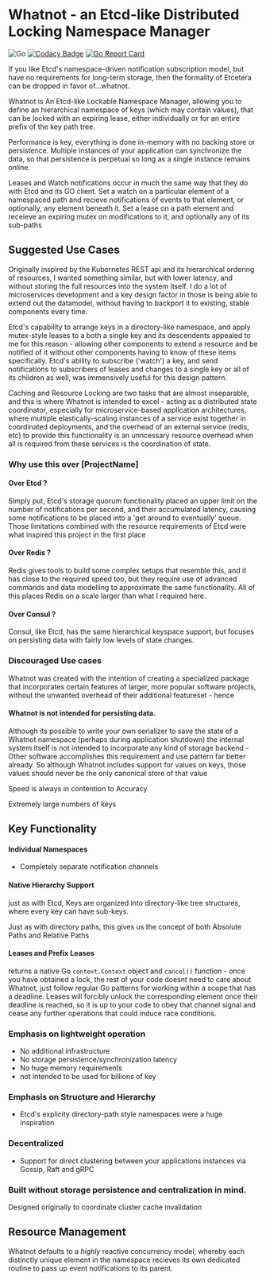 # Whatnot - an Etcd-like Distributed Locking Namespace Manager

![Go](https://github.com/databeast/whatnot/workflows/Go/badge.svg)
[![Codacy Badge](https://api.codacy.com/project/badge/Grade/a57e480a071f4017a3692adaf7f1da17)](https://app.codacy.com/gh/databeast/whatnot?utm_source=github.com&utm_medium=referral&utm_content=databeast/whatnot&utm_campaign=Badge_Grade)
[![Go Report Card](https://goreportcard.com/badge/github.com/databeast/whatnot)](https://goreportcard.com/report/github.com/databeast/whatnot)

If you like Etcd's namespace-driven notification subscription model, but have no requirements for long-term storage,
then the formality of Etcetera can be dropped in favor of...whatnot.

Whatnot is An Etcd-like Lockable Namespace Manager, allowing you to define an hierarchical namespace of keys (which may
contain values), that can be locked with an expiring lease, either individually or for an entire prefix of the key path
tree.

Performance is key, everything is done in-memory with no backing store or persistence. Multiple instances of your
application can synchronize the data, so that persistence is perpetual so long as a single instance remains online.

Leases and Watch notifications occur in much the same way that they do with Etcd and its GO client. Set a watch on a
particular element of a namespaced path and recieve notifications of events to that element, or optionally, any element
beneath it. Set a lease on a path element and receieve an expiring mutex on modifications to it, and optionally any of
its sub-paths

## Suggested Use Cases  

Originally inspired by the Kubernetes REST api and its hierarchical ordering of resources, I wanted something similar, but with
lower latency, and without storing the full resources into the system itself. I do a lot of microservices development and a key 
design factor in those is being able to extend out the datamodel, without having to backport it to existing, stable components every time.

Etcd's capability to arrange keys in a directory-like namespace, and apply mutex-style leases to a both a single key and its descendents
appealed to me for this reason - allowing other components to extend a resource and be notified of it without other components having to 
know of these items specifically. Etcd's ability to subscribe ('watch') a key, and send notifications to subscribers of leases and changes 
to a single key or all of its children as well, was immensively useful for this design pattern.

Caching and Resource Locking are two tasks that are almost inseparable, and this is where Whatnot is intended to excel - acting as 
a distributed state coordinator, especially for microservice-based application architectures, where multiple elastically-scaling
instances of a service exist together in coordinated deployments, and the overhead of an external service (redis, etc) to provide
this functionality is an unncessary resource overhead when all is required from these services is the coordination of
state.


### Why use this over [ProjectName]

#### Over Etcd ?

Simply put, Etcd's storage quorum functionality placed an upper limit on the number of notifications per second, and their 
accumulated latency, causing some notifications to be placed into a 'get around to eventually' queue. Those limitations
combined with the resource requirements of Etcd were what inspired this project in the first place

#### Over Redis ?

Redis gives tools to build some complex setups that resemble this, and it has close to the required speed too,  but they require use of advanced commands and data modelling
to approximate the same functionality. All of this places Redis on a scale larger than what I required here.  
  
#### Over Consul ?

Consul, like Etcd, has the same hierarchical keyspace support, but focuses on persisting data with fairly low levels of state changes. 


### Discouraged Use cases

Whatnot was created with the intention of creating a specialized package that incorporates certain features of larger, more
popular software projects, without the unwanted overhead of their additional featureset - hence 

#### Whatnot is not intended for persisting data.

Although its possible to write your own serializer to save the state of a Whatnot namespace (perhaps during application shutdown)
the internal system itself is not intended to incorporate any kind of storage backend - Other software accomplishes this requirement
and use pattern far better already. So although Whatnot includes support for values on keys, those values should never be the only
canonical store of that value

Speed is always in contention to Accuracy

Extremely large numbers of keys


## Key Functionality

#### Individual Namespaces

* Completely separate notification channels


#### Native Hierarchy Support
just as with Etcd, Keys are organized into directory-like tree structures, where every key can have sub-keys.

Just as with directory paths, this gives us the concept of both Absolute Paths and Relative Paths

#### Leases and Prefix Leases

returns a native Go `context.Context` object and `cancel()` function - once you have obtained a lock, the rest of your code doesnt 
need to care about Whatnot, just follow regular Go patterns for working within a scope that has a deadline. Leases will forcibly 
unlock the corresponding element once their deadline is reached, so it is up to your code to obey that channel signal and cease any 
further operations that could induce race conditions.


### Emphasis on lightweight operation

* No additional infrastructure
* No storage persistence/synchronization latency
* No huge memory requirements
* not intended to be used for billions of key

### Emphasis on Structure and Hierarchy

* Etcd's explicity directory-path style namespaces were a huge inspiration

### Decentralized

* Support for direct clustering between your applications instances via Gossip, Raft and gRPC

### Built without storage persistence and centralization in mind.

Designed originally to coordinate cluster cache invalidation

## Resource Management

Whatnot defaults to a _highly_ reactive concurrency model, whereby each distinctly unique element in the namespace
recieves its own dedicated routine to pass up event notifications to its parent.





